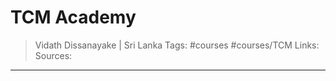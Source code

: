 # TCM Academy

> Vidath Dissanayake | Sri Lanka
> Tags: #courses #courses/TCM 
> Links:
> Sources:

---